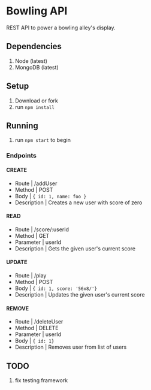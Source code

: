 # Bowling API
REST API to power a bowling alley's display.

## Dependencies
1. Node (latest)
2. MongoDB (latest)

## Setup
1. Download or fork
2. run `npm install`

## Running
1. run `npm start` to begin

### Endpoints

#### CREATE 
 * Route       |  /addUser
 * Method      |  POST
 * Body        |  `{ id: 1, name: foo }`
 * Description | Creates a new user with score of zero 

#### READ
 * Route       | /score/:userId
 * Method      | GET
 * Parameter   | userId 
 * Description | Gets the given user's current score

#### UPDATE
 * Route       | /play
 * Method      | POST 
 * Body        | `{ id: 1, score: '56x8/'}`
 * Description | Updates the given user's current score
 
#### REMOVE
 * Route       | /deleteUser
 * Method      | DELETE
 * Parameter   | userId 
 * Body        | `{ id: 1}`
 * Description | Removes user from list of users

## TODO
1. fix testing framework
